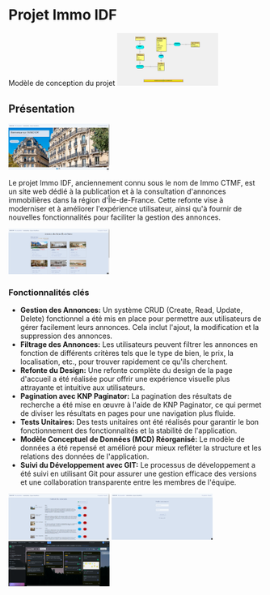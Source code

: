 # Projet Immo IDF
Modèle de conception du projet
<img src="immo%20idf/i1.png" alt="Texte alternatif" width="200">

## Présentation

<img src="immo%20idf/i2.png" alt="Texte alternatif" width="200">

Le projet Immo IDF, anciennement connu sous le nom de Immo CTMF, est un site web dédié à la publication et à la consultation d'annonces immobilières dans la région d'Île-de-France. Cette refonte vise à moderniser et à améliorer l'expérience utilisateur, ainsi qu'à fournir de nouvelles fonctionnalités pour faciliter la gestion des annonces.

<img src="immo%20idf/i3.png" alt="Texte alternatif" width="200">

### Fonctionnalités clés

- **Gestion des Annonces:** Un système CRUD (Create, Read, Update, Delete) fonctionnel a été mis en place pour permettre aux utilisateurs de gérer facilement leurs annonces. Cela inclut l'ajout, la modification et la suppression des annonces.
- **Filtrage des Annonces:** Les utilisateurs peuvent filtrer les annonces en fonction de différents critères tels que le type de bien, le prix, la localisation, etc., pour trouver rapidement ce qu'ils cherchent.
- **Refonte du Design:** Une refonte complète du design de la page d'accueil a été réalisée pour offrir une expérience visuelle plus attrayante et intuitive aux utilisateurs.
- **Pagination avec KNP Paginator:** La pagination des résultats de recherche a été mise en œuvre à l'aide de KNP Paginator, ce qui permet de diviser les résultats en pages pour une navigation plus fluide.
- **Tests Unitaires:** Des tests unitaires ont été réalisés pour garantir le bon fonctionnement des fonctionnalités et la stabilité de l'application.
- **Modèle Conceptuel de Données (MCD) Réorganisé:** Le modèle de données a été repensé et amélioré pour mieux refléter la structure et les relations des données de l'application.
- **Suivi du Développement avec GIT:** Le processus de développement a été suivi en utilisant Git pour assurer une gestion efficace des versions et une collaboration transparente entre les membres de l'équipe.

<img src="immo%20idf/i4.png" alt="Texte alternatif" width="200">

<img src="immo%20idf/i5.png" alt="Texte alternatif" width="200">

<img src="immo%20idf/i6.png" alt="Texte alternatif" width="200">
